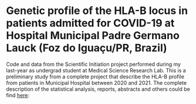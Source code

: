  # Genetic profile of the HLA-B locus in patients admitted for COVID-19 at Hospital Municipal Padre Germano Lauck (Foz do Iguaçu/PR, Brazil)
 
 Code and data from the Scientific Initiation project performed during my last-year as undergrad student at Medical Science Research Lab. This is a preliminary study from a complete project that describe the HLA-B profile from patients in Municipal Hospital between 2020 and 2021. The complete description of the statistical analysis, reports, abstracts and others could be find [here](https://chagas98.github.io/hlafozpublic/SupplementaryMaterial.html):  
